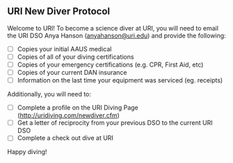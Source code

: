 ## URI New Diver Protocol

Welcome to URI! To become a science diver at URI, you will need to email the URI DSO Anya Hanson (anyahanson@uri.edu) and provide the following:
- [ ] Copies your initial AAUS medical
- [ ] Copies of all of your diving certifications
- [ ] Copies of your emergency certifications (e.g. CPR, First Aid, etc)
- [ ] Copies of your current DAN insurance
- [ ] Information on the last time your equipment was serviced (eg. receipts) 

Additionally, you will need to:
- [ ] Complete a profile on the URI Diving Page (http://uridiving.com/newdiver.cfm)
- [ ] Get a letter of reciprocity from your previous DSO to the current URI DSO
- [ ] Complete a check out dive at URI 

Happy diving! 
